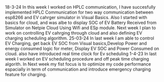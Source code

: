 18-3-24 In this week I worked on HPLC communication, I have succesfully implemented HPLC Communication for two way communication between esp8266 and EV cahrger simulator in Visual Basics.
Also I started with basics for cloud, and was albe to display SOC of EV Battery Received from Simulator on Netpie Cloud Using Wifi and ESp module.
Next week I plan to work on controlling EV cahrging through cloud and also defining EV charging scheduling algorithm. 
25-03-24 In last week I am able to control EV Charging, get back EV SOC from Visual basics,Develop Power and energy consumed logic for meter, Display EV SOC and Power Consumed on cloud. also have introduced real time clock for Ev scheduling
1-4-23 In last week I worked on EV scheduling procedure and off peak time charging algorith. In Next week my fist focus is to optimize my code performance espacially in term of communication and introduce emergency charging feature for charging.
